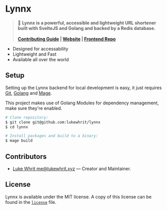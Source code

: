 # Lynnx

> 🐆 **Lynnx is a powerful, accessible and lightweight URL shortener built with SvelteJS and Golang and backed by a Redis database.**
>\
>\
> **[Contributing Guide](contributing.md) | [Website](lynnx.me) | [Frontend Repo](https://github.com/lukewhrit/lynnx-frontend)**

* Designed for accessability
* Lightweight and Fast
* Available all over the world

## Setup

Setting up the Lynnx backend for local development is easy, it just requires [Git](http://git-scm.org/), [Golang](http://golang.org/) and [Mage](https://magefile.org/).

This project makes use of Golang Modules for dependency management, make sure they're enabled.

```sh
# Clone repository:
$ git clone git@github.com:lukewhrit/lynnx
$ cd lynnx

# Install packages and build to a binary:
$ mage build
```

## Contributors

* [Luke Whrit <me@lukewhrit.xyz>](https://github.com/lukewhrit) — Creator and Maintainer.

## License

Lynnx is available under the MIT license. A copy of this license can be found in the [`license`](license) file.
